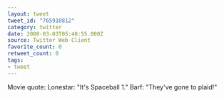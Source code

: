 ```yaml
---
layout: tweet
tweet_id: "765910812"
category: twitter
date: 2008-03-03T05:40:55.000Z
source: Twitter Web Client
favorite_count: 0
retweet_count: 0
tags:
- tweet
---
```


Movie quote: Lonestar: "It's Spaceball 1." Barf: "They've gone to plaid!"
